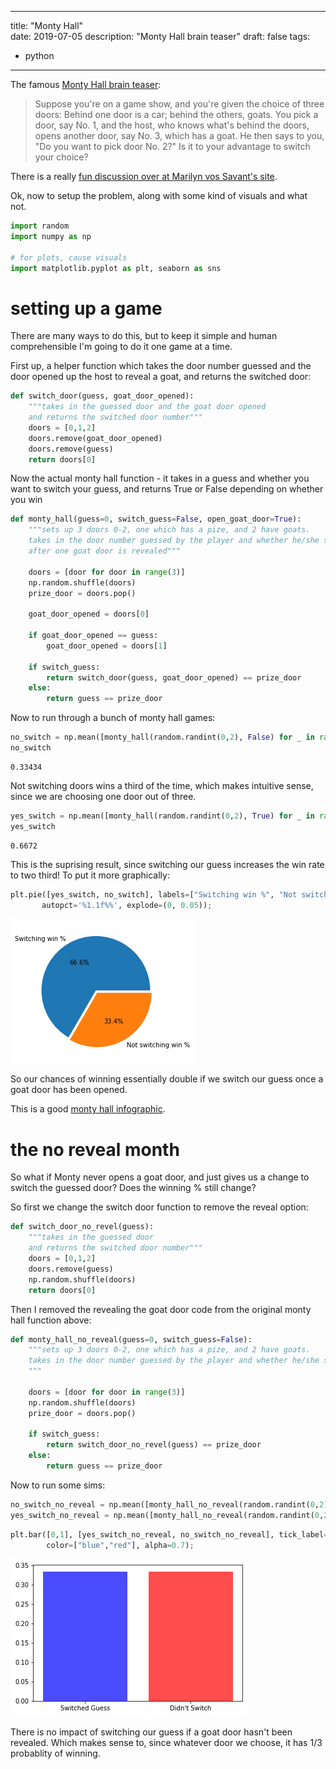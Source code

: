 
--- 
title: "Monty Hall"  
date: 2019-07-05
description: "Monty Hall brain teaser" 
draft: false 
tags:
- python
---

The famous [Monty Hall brain teaser](https://en.wikipedia.org/wiki/Monty_Hall_problem):

> Suppose you're on a game show, and you're given the choice of three doors: Behind one door is a car; behind the others, goats. You pick a door, say No. 1, and the host, who knows what's behind the doors, opens another door, say No. 3, which has a goat. He then says to you, "Do you want to pick door No. 2?" Is it to your advantage to switch your choice?

There is a really [fun discussion over at Marilyn vos Savant's site](http://marilynvossavant.com/game-show-problem/).

Ok, now to setup the problem, along with some kind of visuals and what not.


```python
import random
import numpy as np

# for plots, cause visuals
import matplotlib.pyplot as plt, seaborn as sns
```

# setting up a game

There are many ways to do this, but to keep it simple and human comprehensible I'm going to do it one game at a time. 

First up, a helper function which takes the door number guessed and the door opened up the host to reveal a goat, and returns the switched door:


```python
def switch_door(guess, goat_door_opened):
    """takes in the guessed door and the goat door opened
    and returns the switched door number"""
    doors = [0,1,2]
    doors.remove(goat_door_opened)
    doors.remove(guess)
    return doors[0]
```

Now the actual monty hall function - it takes in a guess and whether you want to switch your guess, and returns True or False depending on whether you win


```python
def monty_hall(guess=0, switch_guess=False, open_goat_door=True):
    """sets up 3 doors 0-2, one which has a pize, and 2 have goats.
    takes in the door number guessed by the player and whether he/she switched door
    after one goat door is revealed"""
    
    doors = [door for door in range(3)]
    np.random.shuffle(doors)
    prize_door = doors.pop()
    
    goat_door_opened = doors[0]
    
    if goat_door_opened == guess:
        goat_door_opened = doors[1]
        
    if switch_guess:
        return switch_door(guess, goat_door_opened) == prize_door
    else:
        return guess == prize_door
```

Now to run through a bunch of monty hall games:


```python
no_switch = np.mean([monty_hall(random.randint(0,2), False) for _ in range(100000)])
no_switch
```




    0.33434



Not switching doors wins a third of the time, which makes intuitive sense, since we are choosing one door out of three.


```python
yes_switch = np.mean([monty_hall(random.randint(0,2), True) for _ in range(100000)])
yes_switch
```




    0.6672



This is the suprising result, since switching our guess increases the win rate to two third! To put it more graphically:


```python
plt.pie([yes_switch, no_switch], labels=["Switching win %", "Not switching win %"],
       autopct='%1.1f%%', explode=(0, 0.05));
```


![png](monty_hall/monty_hall_12_0.png)


So our chances of winning essentially double if we switch our guess once a goat door has been opened.

This is a good [monty hall infographic](https://somethingaweek.wordpress.com/2010/08/19/22-lets-make-a-deal/).

# the no reveal month

So what if Monty never opens a goat door, and just gives us a change to switch the guessed door? Does the winning % still change?

So first we change the switch door function to remove the reveal option:


```python
def switch_door_no_revel(guess):
    """takes in the guessed door
    and returns the switched door number"""
    doors = [0,1,2]
    doors.remove(guess)
    np.random.shuffle(doors)
    return doors[0]
```

Then I removed the revealing the goat door code from the original monty hall function above:


```python
def monty_hall_no_reveal(guess=0, switch_guess=False):
    """sets up 3 doors 0-2, one which has a pize, and 2 have goats.
    takes in the door number guessed by the player and whether he/she switched door
    """
    
    doors = [door for door in range(3)]
    np.random.shuffle(doors)
    prize_door = doors.pop()
        
    if switch_guess:
        return switch_door_no_revel(guess) == prize_door
    else:
        return guess == prize_door
```

Now to run some sims:


```python
no_switch_no_reveal = np.mean([monty_hall_no_reveal(random.randint(0,2), False) for _ in range(100000)])
yes_switch_no_reveal = np.mean([monty_hall_no_reveal(random.randint(0,2), True) for _ in range(100000)])
```


```python
plt.bar([0,1], [yes_switch_no_reveal, no_switch_no_reveal], tick_label=["Switched Guess","Didn't Switch"], 
        color=["blue","red"], alpha=0.7);
```


![png](monty_hall/monty_hall_20_0.png)


There is no impact of switching our guess if a goat door hasn't been revealed. Which makes sense to, since whatever door we choose, it has 1/3 probablity of winning. 
